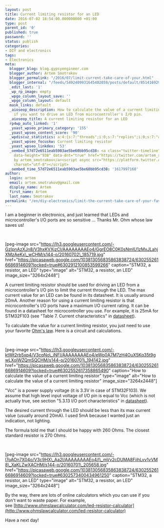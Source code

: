 ```yaml
---
layout: post
title: Current limiting resistor for an LED
date: 2016-07-02 18:54:00.000000000 +01:00
type: post
parent_id: '0'
published: true
password: ''
status: publish
categories:
- DIY and electronics
tags:
- Electronics
meta:
  blogger_blog: blog.gypsyengineer.com
  blogger_author: Artem Smotrakov
  blogger_permalink: "/2016/07/limit-current-take-care-of-your.html"
  blogger_internal: "/feeds/5492409931645402059/posts/default/8514169295678329950"
  _edit_last: '1'
  _wp_rp_image: empty
  _wpgo_column_layout_save: ''
  _wpgo_column_layout: default
  mask_links: default
  _aioseop_description: How to calculate the value of a current limiting resistor
    if you want to drive an LED from microcontroller's I/O pin.
  _aioseop_title: A current limiting resistor for an LED
  rp4wp_auto_linked: '1'
  _yoast_wpseo_primary_category: '155'
  _yoast_wpseo_content_score: '90'
  _wpdiscuz_statistics: a:4:{s:7:"threads";i:0;s:7:"replies";i:0;s:7:"authors";i:0;s:14:"recent_authors";a:0:{}}
  _yoast_wpseo_focuskw: Current limiting resistor
  _yoast_wpseo_linkdex: '53'
  _oembed_57d72e6511eab5903ae5be60bb95cd38: <a class="twitter-timeline" data-width="625"
    data-height="938" data-dnt="true" href="https://twitter.com/artem_smotrakov?ref_src=twsrc%5Etfw">Tweets
    by artem_smotrakov</a><script async src="https://platform.twitter.com/widgets.js"
    charset="utf-8"></script>
  _oembed_time_57d72e6511eab5903ae5be60bb95cd38: '1617997168'
author:
  login: artem
  email: artem.smotrakov@gmail.com
  display_name: Artem
  first_name: Artem
  last_name: Smotrakov
permalink: "/en/diy-electronics/limit-the-current-take-care-of-your-favorite-led.html"
---
```

I am a beginner in electronics, and just learned that LEDs and microcontroller's I/O ports are so sensitive ... Thanks Mr. Ohm whose law saves us!

&nbsp;

[peg-image src="https://lh3.googleusercontent.com/-GzIpnAzXJn8/V3hxKVXjzCI/AAAAAAAAEo4/GgrEO8C0K0sNmIU1zMxJLahjXMzAeKx\_wCHM/s144-o/20160702\_185719.jpg" href="https://picasaweb.google.com/103813056835863838724/6302552616686914609?locked=true#6302912100853599266" caption="STM32, a resistor, an LED" type="image" alt="STM32, a resistor, an LED" image\_size="3264x2448"]

<!--more-->

A current limiting resistor should be used for driving an LED from a microcontroller's I/O pin to limit the current through the LED. The max current value for an LED can be found in its datasheet. It is usually around 20mA. Another reason for using a current limiting resistor is that microcontroller's I/O ports have a maximum I/O current rating. It can be found in a datasheet for microcontroller you use. For example, it is 25mA for STM32F103&nbsp;(see "Table 7. Current characteristics" in&nbsp;[datasheet](http://www.st.com/content/ccc/resource/technical/document/datasheet/33/d4/6f/1d/df/0b/4c/6d/CD00161566.pdf/files/CD00161566.pdf/jcr:content/translations/en.CD00161566.pdf)).&nbsp;

To calculate the value for a current limiting resistor, you just need to use your favorite&nbsp;[Ohm's law](https://en.wikipedia.org/wiki/Ohm%27s_law). Here is a circuit and calculations.

&nbsp;

[peg-image src="https://lh3.googleusercontent.com/-ktWt2rb5xp4/V3cqNo\_iNFI/AAAAAAAAEo4/eWp0A7M7zH4OuX5Kq35t9gwLXoIWZQmSQCHM/s144-o/20160701\_194142.jpg" href="https://picasaweb.google.com/103813056835863838724/6302552616686914609?locked=true#6302552617358865490" caption="How to calculate the value of a current limiting resistor" type="image" alt="How to calculate the value of a current limiting resistor" image\_size="3264x2448"]

"Vcc" is a power supply voltage (it is 3.3V in case of STM32F103). We assume that high level input voltage of I/O pin is equal to Vcc (which is not actually true, see section "5.3.13 I/O port characteristics" in [datasheet](http://www.st.com/content/ccc/resource/technical/document/datasheet/33/d4/6f/1d/df/0b/4c/6d/CD00161566.pdf/files/CD00161566.pdf/jcr:content/translations/en.CD00161566.pdf)).

The desired current through the LED should be less than its max current value (usually around 20mA). I used 5mA because I wanted just an indication, not lighting.

The formula told me that I should be happy with 260 Ohms. The closest standard resistor is 270 Ohms.

&nbsp;

[peg-image src="https://lh3.googleusercontent.com/-l7oAOn7X04o/V3c9HX\_Aa2I/AAAAAAAAEo4/I\_mVv2cDUMA8FiihLvv1vVM8\_XaKLZwXACHM/s144-o/20160701\_205658.jpg" href="https://picasaweb.google.com/103813056835863838724/6302552616686914609?locked=true#6302573400434961250" caption="STM32, a resistor, an LED" type="image" alt="STM32, a resistor, an LED" image\_size="3264x2448"]

By the way, there are lots of online calculators which you can use if you don't want to waste paper. For example, see&nbsp;[http://www.ohmslawcalculator.com/led-resistor-calculator](http://www.ohmslawcalculator.com/led-resistor-calculator)

Have a next day!
